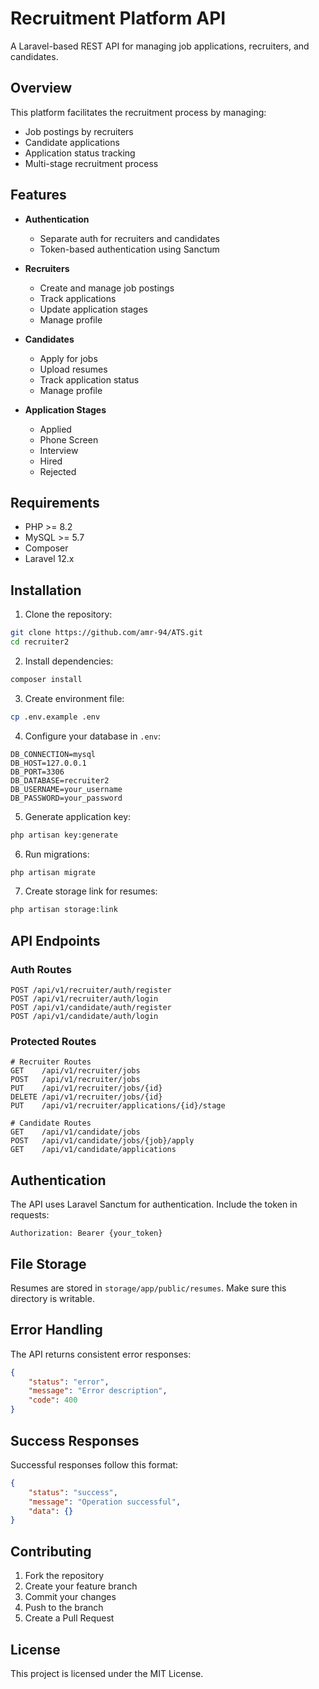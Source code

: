 # Recruitment Platform API

A Laravel-based REST API for managing job applications, recruiters, and candidates.

## Overview

This platform facilitates the recruitment process by managing:
- Job postings by recruiters
- Candidate applications
- Application status tracking
- Multi-stage recruitment process

## Features

- **Authentication**
  - Separate auth for recruiters and candidates
  - Token-based authentication using Sanctum
  
- **Recruiters**
  - Create and manage job postings
  - Track applications
  - Update application stages
  - Manage profile

- **Candidates**
  - Apply for jobs
  - Upload resumes
  - Track application status
  - Manage profile

- **Application Stages**
  - Applied
  - Phone Screen
  - Interview
  - Hired
  - Rejected

## Requirements

- PHP >= 8.2
- MySQL >= 5.7
- Composer
- Laravel 12.x

## Installation

1. Clone the repository:
```bash
git clone https://github.com/amr-94/ATS.git
cd recruiter2
```

2. Install dependencies:
```bash
composer install
```

3. Create environment file:
```bash
cp .env.example .env
```

4. Configure your database in `.env`:
```env
DB_CONNECTION=mysql
DB_HOST=127.0.0.1
DB_PORT=3306
DB_DATABASE=recruiter2
DB_USERNAME=your_username
DB_PASSWORD=your_password
```

5. Generate application key:
```bash
php artisan key:generate
```

6. Run migrations:
```bash
php artisan migrate
```

7. Create storage link for resumes:
```bash
php artisan storage:link
```

## API Endpoints

### Auth Routes
```
POST /api/v1/recruiter/auth/register
POST /api/v1/recruiter/auth/login
POST /api/v1/candidate/auth/register
POST /api/v1/candidate/auth/login
```

### Protected Routes
```
# Recruiter Routes
GET    /api/v1/recruiter/jobs
POST   /api/v1/recruiter/jobs
PUT    /api/v1/recruiter/jobs/{id}
DELETE /api/v1/recruiter/jobs/{id}
PUT    /api/v1/recruiter/applications/{id}/stage

# Candidate Routes
GET    /api/v1/candidate/jobs
POST   /api/v1/candidate/jobs/{job}/apply
GET    /api/v1/candidate/applications
```

## Authentication

The API uses Laravel Sanctum for authentication. Include the token in requests:
```
Authorization: Bearer {your_token}
```

## File Storage

Resumes are stored in `storage/app/public/resumes`. Make sure this directory is writable.

## Error Handling

The API returns consistent error responses:
```json
{
    "status": "error",
    "message": "Error description",
    "code": 400
}
```

## Success Responses

Successful responses follow this format:
```json
{
    "status": "success",
    "message": "Operation successful",
    "data": {}
}
```

## Contributing

1. Fork the repository
2. Create your feature branch
3. Commit your changes
4. Push to the branch
5. Create a Pull Request

## License

This project is licensed under the MIT License.

